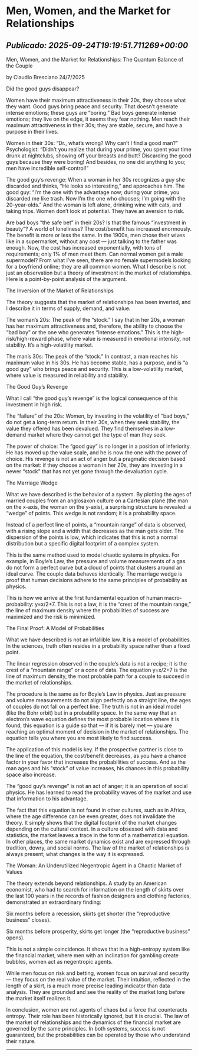 # Men, Women, and the Market for Relationships
*Publicado: 2025-09-24T19:19:51.711269+00:00*
---

Men, Women, and the Market for Relationships: The Quantum Balance of the Couple

by Claudio Bresciano 24/7/2025

Did the good guys disappear?

Women have their maximum attractiveness in their 20s, they choose what they want. Good guys bring peace and security. That doesn’t generate intense emotions; these guys are “boring.” Bad boys generate intense emotions; they live on the edge, it seems they fear nothing. Men reach their maximum attractiveness in their 30s; they are stable, secure, and have a purpose in their lives.

Women in their 30s: “Dr., what’s wrong? Why can’t I find a good man?” Psychologist: “Didn’t you realize that during your prime, you spent your time drunk at nightclubs, showing off your breasts and butt? Discarding the good guys because they were boring! And besides, no one did anything to you; men have incredible self-control!”

The good guy’s revenge: When a woman in her 30s recognizes a guy she discarded and thinks, “He looks so interesting,” and approaches him. The good guy: “I’m the one with the advantage now; during your prime, you discarded me like trash. Now I’m the one who chooses; I’m going with the 20-year-olds.” And the woman is left alone, drinking wine with cats, and taking trips. Women don’t look at potential. They have an aversion to risk.

Are bad boys “the safe bet” in their 20s? Is that the famous “investment in beauty”? A world of loneliness? The cost/benefit has increased enormously. The benefit is more or less the same. In the 1900s, men chose their wives like in a supermarket, without any cost — just talking to the father was enough. Now, the cost has increased exponentially, with tons of requirements; only 1% of men meet them. Can normal women get a male supermodel? From what I’ve seen, there are no female supermodels looking for a boyfriend online; they are all common women. What I describe is not just an observation but a theory of investment in the market of relationships. Here is a point-by-point analysis of the argument.

The Inversion of the Market of Relationships

The theory suggests that the market of relationships has been inverted, and I describe it in terms of supply, demand, and value.

The woman’s 20s: The peak of the “stock.” I say that in her 20s, a woman has her maximum attractiveness and, therefore, the ability to choose the “bad boy” or the one who generates “intense emotions.” This is the high-risk/high-reward phase, where value is measured in emotional intensity, not stability. It’s a high-volatility market.

The man’s 30s: The peak of the “stock.” In contrast, a man reaches his maximum value in his 30s. He has become stable, has a purpose, and is “a good guy” who brings peace and security. This is a low-volatility market, where value is measured in reliability and stability.

The Good Guy’s Revenge

What I call “the good guy’s revenge” is the logical consequence of this investment in high risk.

The “failure” of the 20s: Women, by investing in the volatility of “bad boys,” do not get a long-term return. In their 30s, when they seek stability, the value they offered has been devalued. They find themselves in a low-demand market where they cannot get the type of man they seek.

The power of choice: The “good guy” is no longer in a position of inferiority. He has moved up the value scale, and he is now the one with the power of choice. His revenge is not an act of anger but a pragmatic decision based on the market: if they choose a woman in her 20s, they are investing in a newer “stock” that has not yet gone through the devaluation cycle.

The Marriage Wedge

What we have described is the behavior of a system. By plotting the ages of married couples from an anglosaxon culture on a Cartesian plane (the man on the x-axis, the woman on the y-axis), a surprising structure is revealed: a “wedge” of points. This wedge is not random; it is a probability space.

Instead of a perfect line of points, a “mountain range” of data is observed, with a rising slope and a width that decreases as the man gets older. The dispersion of the points is low, which indicates that this is not a normal distribution but a specific digital footprint of a complex system.

This is the same method used to model chaotic systems in physics. For example, in Boyle’s Law, the pressure and volume measurements of a gas do not form a perfect curve but a cloud of points that clusters around an ideal curve. The couple data behaves identically. The marriage wedge is proof that human decisions adhere to the same principles of probability as physics.

This is how we arrive at the first fundamental equation of human macro-probability: y=x/2+7. This is not a law, it is the “crest of the mountain range,” the line of maximum density where the probabilities of success are maximized and the risk is minimized.

The Final Proof: A Model of Probabilities

What we have described is not an infallible law. It is a model of probabilities. In the sciences, truth often resides in a probability space rather than a fixed point.

The linear regression observed in the couple’s data is not a recipe; it is the crest of a “mountain range” or a cone of data. The equation y=x/2+7 is the line of maximum density, the most probable path for a couple to succeed in the market of relationships.

The procedure is the same as for Boyle’s Law in physics. Just as pressure and volume measurements do not align perfectly on a straight line, the ages of couples do not fall on a perfect line. The truth is not in an ideal model (like the Bohr orbit) but in a probability space. In the same way that an electron’s wave equation defines the most probable location where it is found, this equation is a guide so that — if it is barely met — you are reaching an optimal moment of decision in the market of relationships. The equation tells you where you are most likely to find success.

The application of this model is key. If the prospective partner is close to the line of the equation, the cost/benefit decreases, as you have a chance factor in your favor that increases the probabilities of success. And as the man ages and his “stock” of value increases, his chances in this probability space also increase.

The “good guy’s revenge” is not an act of anger; it is an operation of social physics. He has learned to read the probability waves of the market and use that information to his advantage.

The fact that this equation is not found in other cultures, such as in Africa, where the age difference can be even greater, does not invalidate the theory. It simply shows that the digital footprint of the market changes depending on the cultural context. In a culture obsessed with data and statistics, the market leaves a trace in the form of a mathematical equation. In other places, the same market dynamics exist and are expressed through tradition, dowry, and social norms. The law of the market of relationships is always present; what changes is the way it is expressed.

The Woman: An Underutilized Negentropic Agent in a Chaotic Market of Values

The theory extends beyond relationships. A study by an American economist, who had to search for information on the length of skirts over the last 100 years in the records of fashion designers and clothing factories, demonstrated an extraordinary finding:

Six months before a recession, skirts get shorter (the “reproductive business” closes).

Six months before prosperity, skirts get longer (the “reproductive business” opens).

This is not a simple coincidence. It shows that in a high-entropy system like the financial market, where men with an inclination for gambling create bubbles, women act as negentropic agents.

While men focus on risk and betting, women focus on survival and security — they focus on the real value of the market. Their intuition, reflected in the length of a skirt, is a much more precise leading indicator than data analysis. They are grounded and see the reality of the market long before the market itself realizes it.

In conclusion, women are not agents of chaos but a force that counteracts entropy. Their role has been historically ignored, but it is crucial. The law of the market of relationships and the dynamics of the financial market are governed by the same principles. In both systems, success is not guaranteed, but the probabilities can be operated by those who understand their nature.

---